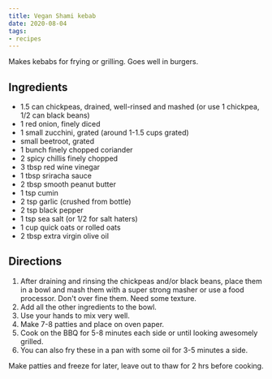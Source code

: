 ```yaml
---
title: Vegan Shami kebab 
date: 2020-08-04
tags:
- recipes
---
```


Makes kebabs for frying or grilling. Goes well in burgers.

## Ingredients

- 1.5 can chickpeas, drained, well-rinsed and mashed (or use 1 chickpea, 1/2 can black beans)
- 1 red onion, finely diced
- 1 small zucchini, grated (around 1-1.5 cups grated)
- small beetroot, grated
- 1 bunch finely chopped coriander
- 2 spicy chillis finely chopped 
- 3 tbsp red wine vinegar
- 1 tbsp sriracha sauce
- 2 tbsp smooth peanut butter
- 1 tsp cumin
- 2 tsp garlic (crushed from bottle)
- 2 tsp black pepper
- 1 tsp sea salt (or 1/2 for salt haters)
- 1 cup quick oats or rolled oats
- 2 tbsp extra virgin olive oil 

## Directions

1. After draining and rinsing the chickpeas and/or black beans, place them in a bowl and mash them with a super strong masher or use a food processor. Don't over fine them. Need some texture.
2. Add all the other ingredients to the bowl.
3. Use your hands to mix very well.
4. Make 7-8 patties and place on oven paper.
5. Cook on the BBQ for 5-8 minutes each side or until looking awesomely grilled.
6. You can also fry these in a pan with some oil for 3-5 minutes a side.

Make patties and freeze for later, leave out to thaw for 2 hrs before cooking.